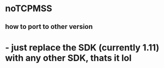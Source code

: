 # noTCPMSS

## how to port to other version
# - just replace the SDK (currently 1.11) with any other SDK, thats it lol
